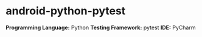 # android-python-pytest

**Programming Language:** Python
**Testing Framework:** pytest
**IDE:** PyCharm
